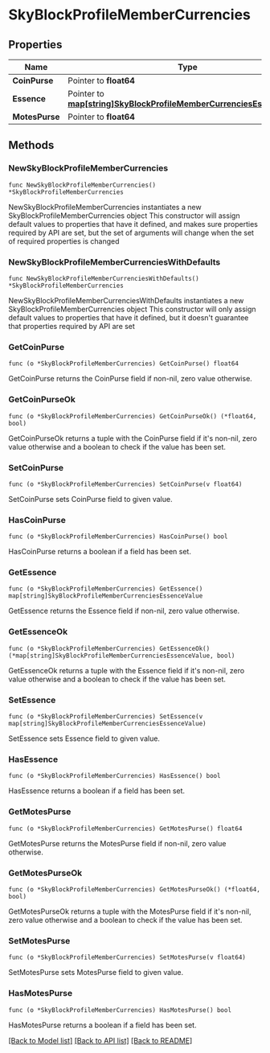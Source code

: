 # SkyBlockProfileMemberCurrencies

## Properties

Name | Type | Description | Notes
------------ | ------------- | ------------- | -------------
**CoinPurse** | Pointer to **float64** |  | [optional] 
**Essence** | Pointer to [**map[string]SkyBlockProfileMemberCurrenciesEssenceValue**](SkyBlockProfileMemberCurrenciesEssenceValue.md) |  | [optional] 
**MotesPurse** | Pointer to **float64** |  | [optional] 

## Methods

### NewSkyBlockProfileMemberCurrencies

`func NewSkyBlockProfileMemberCurrencies() *SkyBlockProfileMemberCurrencies`

NewSkyBlockProfileMemberCurrencies instantiates a new SkyBlockProfileMemberCurrencies object
This constructor will assign default values to properties that have it defined,
and makes sure properties required by API are set, but the set of arguments
will change when the set of required properties is changed

### NewSkyBlockProfileMemberCurrenciesWithDefaults

`func NewSkyBlockProfileMemberCurrenciesWithDefaults() *SkyBlockProfileMemberCurrencies`

NewSkyBlockProfileMemberCurrenciesWithDefaults instantiates a new SkyBlockProfileMemberCurrencies object
This constructor will only assign default values to properties that have it defined,
but it doesn't guarantee that properties required by API are set

### GetCoinPurse

`func (o *SkyBlockProfileMemberCurrencies) GetCoinPurse() float64`

GetCoinPurse returns the CoinPurse field if non-nil, zero value otherwise.

### GetCoinPurseOk

`func (o *SkyBlockProfileMemberCurrencies) GetCoinPurseOk() (*float64, bool)`

GetCoinPurseOk returns a tuple with the CoinPurse field if it's non-nil, zero value otherwise
and a boolean to check if the value has been set.

### SetCoinPurse

`func (o *SkyBlockProfileMemberCurrencies) SetCoinPurse(v float64)`

SetCoinPurse sets CoinPurse field to given value.

### HasCoinPurse

`func (o *SkyBlockProfileMemberCurrencies) HasCoinPurse() bool`

HasCoinPurse returns a boolean if a field has been set.

### GetEssence

`func (o *SkyBlockProfileMemberCurrencies) GetEssence() map[string]SkyBlockProfileMemberCurrenciesEssenceValue`

GetEssence returns the Essence field if non-nil, zero value otherwise.

### GetEssenceOk

`func (o *SkyBlockProfileMemberCurrencies) GetEssenceOk() (*map[string]SkyBlockProfileMemberCurrenciesEssenceValue, bool)`

GetEssenceOk returns a tuple with the Essence field if it's non-nil, zero value otherwise
and a boolean to check if the value has been set.

### SetEssence

`func (o *SkyBlockProfileMemberCurrencies) SetEssence(v map[string]SkyBlockProfileMemberCurrenciesEssenceValue)`

SetEssence sets Essence field to given value.

### HasEssence

`func (o *SkyBlockProfileMemberCurrencies) HasEssence() bool`

HasEssence returns a boolean if a field has been set.

### GetMotesPurse

`func (o *SkyBlockProfileMemberCurrencies) GetMotesPurse() float64`

GetMotesPurse returns the MotesPurse field if non-nil, zero value otherwise.

### GetMotesPurseOk

`func (o *SkyBlockProfileMemberCurrencies) GetMotesPurseOk() (*float64, bool)`

GetMotesPurseOk returns a tuple with the MotesPurse field if it's non-nil, zero value otherwise
and a boolean to check if the value has been set.

### SetMotesPurse

`func (o *SkyBlockProfileMemberCurrencies) SetMotesPurse(v float64)`

SetMotesPurse sets MotesPurse field to given value.

### HasMotesPurse

`func (o *SkyBlockProfileMemberCurrencies) HasMotesPurse() bool`

HasMotesPurse returns a boolean if a field has been set.


[[Back to Model list]](../README.md#documentation-for-models) [[Back to API list]](../README.md#documentation-for-api-endpoints) [[Back to README]](../README.md)


